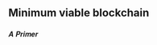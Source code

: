 ## Minimum viable blockchain
##### <span style="font-family:Helvetica Neue; font-weight:bold"><span style="color:#e49436"></span>A Primer</span>

